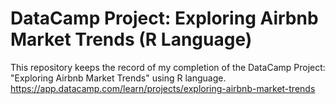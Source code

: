 # DataCamp Project: Exploring Airbnb Market Trends (R Language)
This repository keeps the record of my completion of the DataCamp Project: "Exploring Airbnb Market Trends" using R language.
https://app.datacamp.com/learn/projects/exploring-airbnb-market-trends
